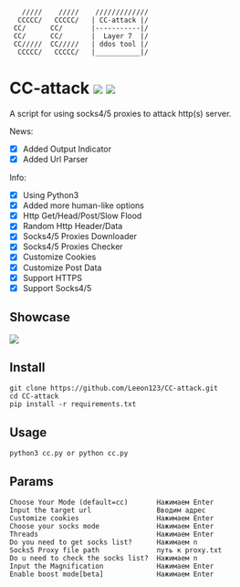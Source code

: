        /////    /////    /////////////
      CCCCC/   CCCCC/   | CC-attack |/
     CC/      CC/       |-----------|/ 
     CC/      CC/       |  Layer 7  |/ 
     CC/////  CC/////   | ddos tool |/ 
      CCCCC/   CCCCC/   |___________|/

# CC-attack ![](https://img.shields.io/badge/Version-3.6-brightgreen.svg) ![](https://img.shields.io/badge/license-GPLv2-blue.svg)
 A script for using socks4/5 proxies to attack http(s) server.

 News:
- [x] Added Output Indicator
- [x] Added Url Parser

 Info:
- [x] Using Python3
- [x] Added more human-like options
- [x] Http Get/Head/Post/Slow Flood
- [x] Random Http Header/Data
- [x] Socks4/5 Proxies Downloader
- [x] Socks4/5 Proxies Checker
- [x] Customize Cookies
- [x] Customize Post Data 
- [x] Support HTTPS
- [x] Support Socks4/5

## Showcase

![](https://i.imgur.com/hXGBnkB.png)


## Install
    git clone https://github.com/Leeon123/CC-attack.git
    cd CC-attack
    pip install -r requirements.txt

## Usage
    python3 cc.py or python cc.py
    
## Params

    Choose Your Mode (default=cc)       Нажимаем Enter
    Input the target url                Вводим адрес
    Customize cookies                   Нажимаем Enter
    Choose your socks mode              Нажимаем Enter
    Threads                             Нажимаем Enter
    Do you need to get socks list?      Нажимаем n
    Socks5 Proxy file path              путь к proxy.txt
    Do u need to check the socks list?  Нажимаем n
    Input the Magnification             Нажимаем Enter
    Enable boost mode[beta]             Нажимаем Enter